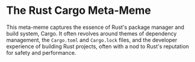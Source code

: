 # The Rust Cargo Meta-Meme

This meta-meme captures the essence of Rust's package manager and build system, Cargo. It often revolves around themes of dependency management, the `Cargo.toml` and `Cargo.lock` files, and the developer experience of building Rust projects, often with a nod to Rust's reputation for safety and performance.